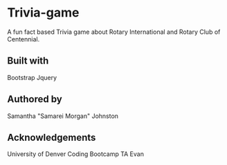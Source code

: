 # Trivia-game
A fun fact based Trivia game about Rotary International and Rotary Club of Centennial.

## Built with
Bootstrap
Jquery

## Authored by 
Samantha "Samarei Morgan" Johnston

## Acknowledgements
University of Denver Coding Bootcamp
TA Evan